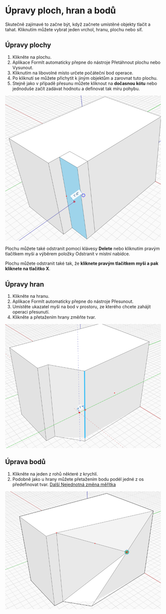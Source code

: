 # Úpravy ploch, hran a bodů

Skutečně zajímavé to začne být, když začnete umístěné objekty tlačit a tahat. Kliknutím můžete vybrat jeden vrchol, hranu, plochu nebo síť.

## Úpravy plochy

1. Klikněte na plochu.
2. Aplikace FormIt automaticky přepne do nástroje Přetáhnout plochu nebo Vysunout.
3. Kliknutím na libovolné místo určete počáteční bod operace.
4. Po kliknutí se můžete přichytit k jiným objektům a zarovnat tuto plochu.
5. Stejně jako v případě přesunu můžete kliknout na **dočasnou kótu** nebo jednoduše začít zadávat hodnotu a definovat tak míru pohybu.

<img src="../.gitbook/assets/modify.png" alt="" data-size="original">

Plochu můžete také odstranit pomocí klávesy **Delete** nebo kliknutím pravým tlačítkem myši a výběrem položky Odstranit v místní nabídce.

Plochu můžete odstranit také tak, že **kliknete pravým tlačítkem myši a pak kliknete na tlačítko X**.

## Úpravy hran

1. Klikněte na hranu.
2. Aplikace FormIt automaticky přepne do nástroje Přesunout.
3. Umístěte ukazatel myši na bod v prostoru, ze kterého chcete zahájit operaci přesunutí.
4. Klikněte a přetažením hrany změňte tvar.

![](../.gitbook/assets/modify2.png)

## Úprava bodů

1. Klikněte na jeden z rohů některé z krychlí.
2. Podobně jako u hrany můžete přetažením bodu podél jedné z os předefinovat tvar. [Další Nejednotná změna měřítka](broken-reference)

![](<../.gitbook/assets/modify3 (1).png>)
